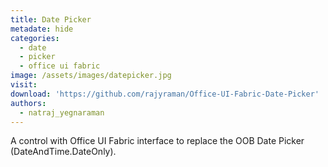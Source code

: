 ```yaml
---
title: Date Picker
metadate: hide
categories:
  - date
  - picker
  - office ui fabric
image: /assets/images/datepicker.jpg
visit: 
download: 'https://github.com/rajyraman/Office-UI-Fabric-Date-Picker'
authors:
  - natraj_yegnaraman
---
```


A control with  Office UI Fabric interface to replace the OOB Date Picker (DateAndTime.DateOnly).
